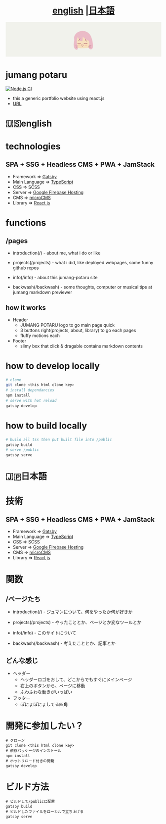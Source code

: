 
<h1 align="center"> <a href="#english">english</a> |<a href="#japanese">日本語</a></h1>

![README LOGO](_design/bk.png)
#  jumang potaru

[![Node.js CI](https://github.com/jumang4423/jumang-potaru/actions/workflows/blog_post.yml/badge.svg?branch=main)](https://github.com/jumang4423/jumang-potaru/actions/workflows/blog_post.yml)

- this a generic portfolio website using react.js
- [URL](https://jumang-potaru.dev)

<h1 align="left" id="english"> 🇺🇸english<h1>

# technologies

## SPA + SSG + Headless CMS + PWA + JamStack

- Framework => [Gatsby](https://https://www.gatsbyjs.com/)
- Main Language => [TypeScript](https://www.typescriptlang.org/)
- CSS => SCSS
- Server =>  [Google Firebase Hosting](https://firebase.google.com/)
- CMS =>  [microCMS](https://microcms.io/) 
- Library => [React.js](https://https://reactjs.org/)


# functions
## /pages
 
- introduction(/)     - about me, what i do or like

- projects(/projects) - what i did, like deployed webpages, some funny github repos

- info(/info)         - about this jumang-potaru site

- backwash(/backwash)    - some thoughts, computer or musical tips at jumang markdown previewer

## how it works

- Header
    - JUMANG POTARU logo to go main page quick
    - 3 buttons right(projects, about, library) to go each pages
    - fluffy motions each
- Footer
    - slimy box that click & dragable contains markdown contents

# how to develop locally
```bash
# clone
git clone <this html clone key>
# install dependancies
npm install
# serve with hot reload
gatsby develop 
```

# how to build locally
```bash
# build all tsx then put built file into /public
gatsby build
# serve /public
gatsby serve
```

<h1 align="left" id="japanese"> 🇯🇵日本語<h1>

# 技術

## SPA + SSG + Headless CMS + PWA + JamStack

- Framework => [Gatsby](https://https://www.gatsbyjs.com/)
- Main Language => [TypeScript](https://www.typescriptlang.org/)
- CSS => SCSS
- Server =>  [Google Firebase Hosting](https://firebase.google.com/)
- CMS =>  [microCMS](https://microcms.io/) 
- Library => [React.js](https://https://reactjs.org/)


# 関数
## /ページたち
 
- introduction(/)     - ジュマンについて。何をやったか何が好きか

- projects(/projects) - やったこととか、ページとか変なツールとか

- info(/info)         - このサイトについて

- backwash(/backwash)    - 考えたこととか、記事とか

## どんな感じ

- ヘッダー
    - ヘッダーロゴをおして、どこからでもすぐにメインページ
    - 右上のボタンから、ページに移動
    - ふわふわな動きがいっぱい
- フッター
    - ぽにょぽにょしてる四角

# 開発に参加したい？
```
# クローン
git clone <this html clone key>
# 依存パッケージのインストール
npm install
# ホットリロード付きの開発
gatsby develop 
```

# ビルド方法
```
# ビルドして/publicに配置
gatsby build
# ビルドしたファイルをローカルで立ち上げる
gatsby serve
```
